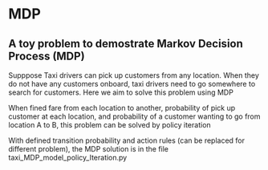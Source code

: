 # MDP
## A toy problem to demostrate Markov Decision Process (MDP)

Supppose Taxi drivers can pick up customers from any location. When they do not have any customers onboard, taxi drivers need to go somewhere to search for customers. Here we aim to solve this problem using MDP

When fined fare from each location to another, probability of pick up customer at each location, and probability of a customer wanting to go from location A to B, this problem can be solved by policy iteration

With defined transition probability and action rules (can be replaced for different problem), the MDP solution is in the file taxi_MDP_model_policy_Iteration.py

